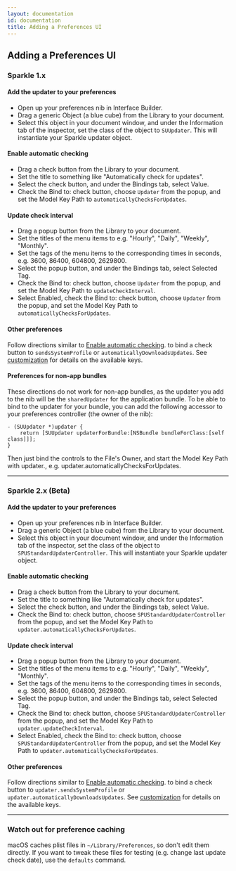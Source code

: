 ```yaml
---
layout: documentation
id: documentation
title: Adding a Preferences UI
---
```

## Adding a Preferences UI

### Sparkle 1.x

#### Add the updater to your preferences

* Open up your preferences nib in Interface Builder.
* Drag a generic Object (a blue cube) from the Library to your document.
* Select this object in your document window, and under the Information tab of the inspector, set the class of the object to `SUUpdater`. This will instantiate your Sparkle updater object.

#### Enable automatic checking

* Drag a check button from the Library to your document.
* Set the title to something like "Automatically check for updates".
* Select the check button, and under the Bindings tab, select Value.
* Check the Bind to: check button, choose `Updater` from the popup, and set the Model Key Path to `automaticallyChecksForUpdates`.

#### Update check interval

* Drag a popup button from the Library to your document.
* Set the titles of the menu items to e.g. "Hourly", "Daily", "Weekly", "Monthly".
* Set the tags of the menu items to the corresponding times in seconds, e.g. 3600, 86400, 604800, 2629800.
* Select the popup button, and under the Bindings tab, select Selected Tag.
* Check the Bind to: check button, choose `Updater` from the popup, and set the Model Key Path to `updateCheckInterval`.
* Select Enabled, check the Bind to: check button, choose `Updater` from the popup, and set the Model Key Path to `automaticallyChecksForUpdates`.

#### Other preferences

Follow directions similar to [Enable automatic checking](#enable-automatic-checking). to bind a check button to `sendsSystemProfile` or `automaticallyDownloadsUpdates`. See [customization](/documentation/customization/#infoplist-settings) for details on the available keys.

#### Preferences for non-app bundles

These directions do not work for non-app bundles, as the updater you add to the nib will be the `sharedUpdater` for the application bundle. To be able to bind to the updater for your bundle, you can add the following accessor to your preferences controller (the owner of the nib):

    - (SUUpdater *)updater {
        return [SUUpdater updaterForBundle:[NSBundle bundleForClass:[self class]]];
    }

Then just bind the controls to the File's Owner, and start the Model Key Path with updater., e.g. updater.automaticallyChecksForUpdates.

---

### Sparkle 2.x (Beta)

#### Add the updater to your preferences

* Open up your preferences nib in Interface Builder.
* Drag a generic Object (a blue cube) from the Library to your document.
* Select this object in your document window, and under the Information tab of the inspector, set the class of the object to `SPUStandardUpdaterController`. This will instantiate your Sparkle updater object.

#### Enable automatic checking

* Drag a check button from the Library to your document.
* Set the title to something like "Automatically check for updates".
* Select the check button, and under the Bindings tab, select Value.
* Check the Bind to: check button, choose `SPUStandardUpdaterController` from the popup, and set the Model Key Path to `updater.automaticallyChecksForUpdates`.

#### Update check interval

* Drag a popup button from the Library to your document.
* Set the titles of the menu items to e.g. "Hourly", "Daily", "Weekly", "Monthly".
* Set the tags of the menu items to the corresponding times in seconds, e.g. 3600, 86400, 604800, 2629800.
* Select the popup button, and under the Bindings tab, select Selected Tag.
* Check the Bind to: check button, choose `SPUStandardUpdaterController` from the popup, and set the Model Key Path to `updater.updateCheckInterval`.
* Select Enabled, check the Bind to: check button, choose `SPUStandardUpdaterController` from the popup, and set the Model Key Path to `updater.automaticallyChecksForUpdates`.

#### Other preferences

Follow directions similar to [Enable automatic checking](#enable-automatic-checking). to bind a check button to `updater.sendsSystemProfile` or `updater.automaticallyDownloadsUpdates`. See [customization](/documentation/customization/#infoplist-settings) for details on the available keys.

---

### Watch out for preference caching

macOS caches plist files in `~/Library/Preferences`, so don't edit them directly. If you want to tweak these files for testing (e.g. change last update check date), use the `defaults` command.
